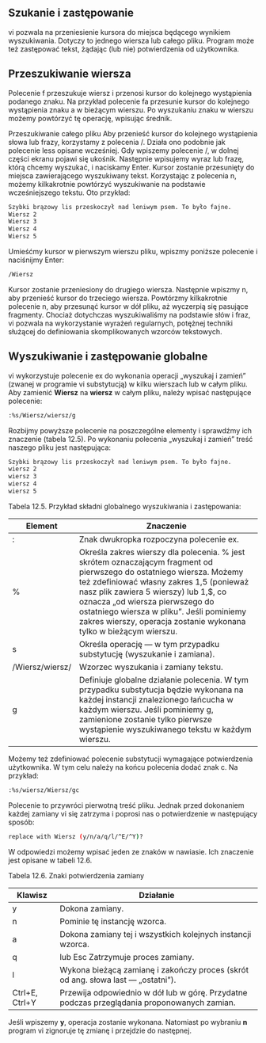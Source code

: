 ## Szukanie i zastępowanie
vi pozwala na przeniesienie kursora do miejsca będącego wynikiem wyszukiwania. Dotyczy to jednego wiersza lub całego pliku. Program może też zastępować tekst,
żądając (lub nie) potwierdzenia od użytkownika.

## Przeszukiwanie wiersza
Polecenie f przeszukuje wiersz i przenosi kursor do kolejnego wystąpienia podanego znaku. Na przykład polecenie fa przesunie kursor do kolejnego wystąpienia znaku a w bieżącym wierszu. Po wyszukaniu znaku w wierszu możemy powtórzyć tę operację, wpisując średnik.

Przeszukiwanie całego pliku
Aby przenieść kursor do kolejnego wystąpienia słowa lub frazy, korzystamy z polecenia /. Działa ono podobnie jak polecenie less opisane wcześniej. Gdy wpiszemy polecenie /, w dolnej części ekranu pojawi się ukośnik. Następnie wpisujemy wyraz lub frazę, którą chcemy wyszukać, i naciskamy Enter. Kursor zostanie przesunięty do miejsca zawierającego wyszukiwany tekst. Korzystając z polecenia n, możemy kilkakrotnie powtórzyć wyszukiwanie na podstawie wcześniejszego tekstu. Oto przykład:

```bash
Szybki brązowy lis przeskoczył nad leniwym psem. To było fajne.  
Wiersz 2  
Wiersz 3  
Wiersz 4  
Wiersz 5  
```
Umieśćmy kursor w pierwszym wierszu pliku, wpiszmy poniższe polecenie i naciśnijmy Enter:
```bash
/Wiersz
```
Kursor zostanie przeniesiony do drugiego wiersza. Następnie wpiszmy n, aby przenieść kursor do trzeciego wiersza. Powtórzmy kilkakrotnie polecenie n, aby przesunąć kursor w dół pliku, aż wyczerpią się pasujące fragmenty. Chociaż dotychczas wyszukiwaliśmy na podstawie słów i fraz, vi pozwala na wykorzystanie wyrażeń regularnych, potężnej techniki służącej do definiowania skomplikowanych wzorców tekstowych.

## Wyszukiwanie i zastępowanie globalne
vi wykorzystuje polecenie ex do wykonania operacji „wyszukaj i zamień” (zwanej w programie vi substytucją) w kilku wierszach lub w całym pliku. Aby zamienić **Wiersz** na **wiersz** w całym pliku, należy wpisać następujące polecenie:
```bash
:%s/Wiersz/wiersz/g
```
Rozbijmy powyższe polecenie na poszczególne elementy i sprawdźmy ich znaczenie (tabela 12.5).
Po wykonaniu polecenia „wyszukaj i zamień” treść naszego pliku jest następująca:
```bash
Szybki brązowy lis przeskoczył nad leniwym psem. To było fajne.  
wiersz 2  
wiersz 3  
wiersz 4  
wiersz 5  
```
Tabela 12.5. Przykład składni globalnego wyszukiwania i zastępowania:

Element | Znaczenie
------- | -------
: | Znak dwukropka rozpoczyna polecenie ex.
% | Określa zakres wierszy dla polecenia. % jest skrótem oznaczającym fragment od pierwszego do ostatniego wiersza. Możemy też zdefiniować własny zakres 1,5 (ponieważ nasz plik zawiera 5 wierszy) lub 1,$, co oznacza „od wiersza pierwszego do ostatniego wiersza w pliku”. Jeśli pominiemy zakres wierszy, operacja zostanie wykonana tylko w bieżącym wierszu.
s | Określa operację — w tym przypadku substytucję (wyszukanie i zamiana).
/Wiersz/wiersz/ | Wzorzec wyszukania i zamiany tekstu.
g | Definiuje globalne działanie polecenia. W tym przypadku substytucja będzie wykonana na każdej instancji znalezionego łańcucha w każdym wierszu. Jeśli pominiemy g, zamienione zostanie tylko pierwsze wystąpienie wyszukiwanego tekstu w każdym wierszu.

Możemy też zdefiniować polecenie substytucji wymagające potwierdzenia użytkownika. W tym celu należy na końcu polecenia dodać znak c. Na przykład:
```bash
:%s/wiersz/Wiersz/gc
```
Polecenie to przywróci pierwotną treść pliku. Jednak przed dokonaniem każdej zamiany vi się zatrzyma i poprosi nas o potwierdzenie w następujący sposób:
```bash
replace with Wiersz (y/n/a/q/l/^E/^Y)?
```
W odpowiedzi możemy wpisać jeden ze znaków w nawiasie. Ich znaczenie jest opisane w tabeli 12.6.

Tabela 12.6. Znaki potwierdzenia zamiany

Klawisz | Działanie
------- | -------
y | Dokona zamiany.
n | Pominie tę instancję wzorca.
a | Dokona zamiany tej i wszystkich kolejnych instancji wzorca.
q | lub Esc Zatrzymuje proces zamiany.
l | Wykona bieżącą zamianę i zakończy proces (skrót od ang. słowa last — „ostatni”).
Ctrl+E, Ctrl+Y | Przewija odpowiednio w dół lub w górę. Przydatne podczas przeglądania proponowanych zamian.

Jeśli wpiszemy **y**, operacja zostanie wykonana. Natomiast po wybraniu **n** program vi zignoruje tę zmianę i przejdzie do następnej.